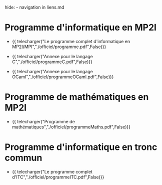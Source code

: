 hide: - navigation  in liens.md

# Programme d'informatique en MP2I

* {{ telecharger("Le programme complet d'informatique en MP2I/MPI","./officiel/programme.pdf",False)}}

* {{ telecharger("Annexe pour le langage C","./officiel/programmeC.pdf",False)}}

* {{ telecharger("Annexe pour le langage OCaml","./officiel/programmeOCaml.pdf",False)}}

# Programme de mathématiques en MP2I

* {{ telecharger("Programme de mathématiques","./officiel/programmeMaths.pdf",False)}}

# Programme d'informatique en tronc commun

* {{ telecharger("Le programme complet d'ITC","./officiel/programmeITC.pdf",False)}}

